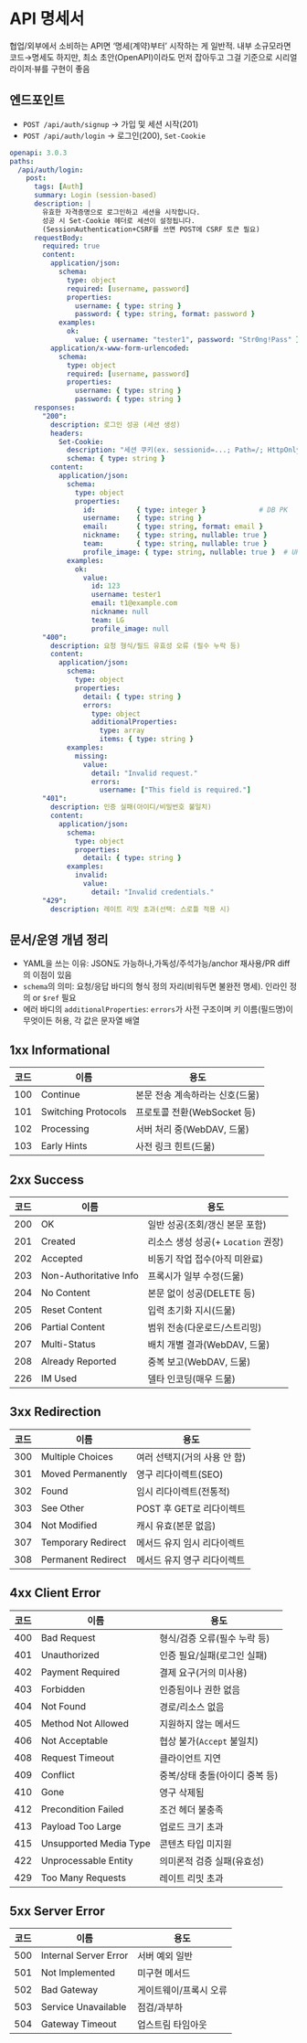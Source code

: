 # API 명세서
협업/외부에서 소비하는 API면 ‘명세(계약)부터’ 시작하는 게 일반적. 내부 소규모라면 코드→명세도 하지만, 최소 초안(OpenAPI)이라도 먼저 잡아두고 그걸 기준으로 시리얼라이저·뷰를 구현이 좋음

## 엔드포인트
- `POST /api/auth/signup` → 가입 및 세션 시작(201)
- `POST /api/auth/login` → 로그인(200), `Set-Cookie`

```yaml
openapi: 3.0.3
paths:
  /api/auth/login:
    post:
      tags: [Auth]
      summary: Login (session-based)
      description: |
        유효한 자격증명으로 로그인하고 세션을 시작합니다.
        성공 시 Set-Cookie 헤더로 세션이 설정됩니다.
        (SessionAuthentication+CSRF를 쓰면 POST에 CSRF 토큰 필요)
      requestBody:
        required: true
        content:
          application/json:
            schema:
              type: object
              required: [username, password]
              properties:
                username: { type: string }
                password: { type: string, format: password }
            examples:
              ok:
                value: { username: "tester1", password: "Str0ng!Pass" }
          application/x-www-form-urlencoded:
            schema:
              type: object
              required: [username, password]
              properties:
                username: { type: string }
                password: { type: string }
      responses:
        "200":
          description: 로그인 성공 (세션 생성)
          headers:
            Set-Cookie:
              description: "세션 쿠키(ex. sessionid=...; Path=/; HttpOnly; Secure)"
              schema: { type: string }
          content:
            application/json:
              schema:
                type: object
                properties:
                  id:          { type: integer }             # DB PK
                  username:    { type: string }
                  email:       { type: string, format: email }
                  nickname:    { type: string, nullable: true }
                  team:        { type: string, nullable: true }
                  profile_image: { type: string, nullable: true }  # URL 등
              examples:
                ok:
                  value:
                    id: 123
                    username: tester1
                    email: t1@example.com
                    nickname: null
                    team: LG
                    profile_image: null
        "400":
          description: 요청 형식/필드 유효성 오류 (필수 누락 등)
          content:
            application/json:
              schema:
                type: object
                properties:
                  detail: { type: string }
                  errors:
                    type: object
                    additionalProperties:
                      type: array
                      items: { type: string }
              examples:
                missing:
                  value:
                    detail: "Invalid request."
                    errors:
                      username: ["This field is required."]
        "401":
          description: 인증 실패(아이디/비밀번호 불일치)
          content:
            application/json:
              schema:
                type: object
                properties:
                  detail: { type: string }
              examples:
                invalid:
                  value:
                    detail: "Invalid credentials."
        "429":
          description: 레이트 리밋 초과(선택: 스로틀 적용 시)
```

## 문서/운영 개념 정리

- YAML을 쓰는 이유: JSON도 가능하나,가독성/주석가능/anchor 재사용/PR diff 의 이점이 있음
- `schema`의 의미: 요청/응답 바디의 형식 정의 자리(비워두면 불완전 명세). 인라인 정의 or `$ref` 필요
- 에러 바디의 `additionalProperties`: `errors`가 사전 구조이며 키 이름(필드명)이 무엇이든 허용, 각 값은 문자열 배열

## 1xx Informational
| 코드  | 이름                  | 용도                |
| --- | ------------------- | -------------------- |
| 100 | Continue            | 본문 전송 계속하라는 신호(드묾)   |
| 101 | Switching Protocols | 프로토콜 전환(WebSocket 등) |
| 102 | Processing          | 서버 처리 중(WebDAV, 드묾)  |
| 103 | Early Hints         | 사전 링크 힌트(드묾)         |

## 2xx Success
| 코드  | 이름                     | 용도                      |
| --- | ---------------------- | -------------------------- |
| 200 | OK                     | 일반 성공(조회/갱신 본문 포함)         |
| 201 | Created                | 리소스 생성 성공(+ `Location` 권장) |
| 202 | Accepted               | 비동기 작업 접수(아직 미완료)          |
| 203 | Non-Authoritative Info | 프록시가 일부 수정(드묾)             |
| 204 | No Content             | 본문 없이 성공(DELETE 등)         |
| 205 | Reset Content          | 입력 초기화 지시(드묾)              |
| 206 | Partial Content        | 범위 전송(다운로드/스트리밍)           |
| 207 | Multi-Status           | 배치 개별 결과(WebDAV, 드묾)       |
| 208 | Already Reported       | 중복 보고(WebDAV, 드묾)          |
| 226 | IM Used                | 델타 인코딩(매우 드묾)              |

## 3xx Redirection
| 코드  | 이름                 | 용도             |
| --- | ------------------ | ----------------- |
| 300 | Multiple Choices   | 여러 선택지(거의 사용 안 함) |
| 301 | Moved Permanently  | 영구 리다이렉트(SEO)     |
| 302 | Found              | 임시 리다이렉트(전통적)     |
| 303 | See Other          | POST 후 GET로 리다이렉트 |
| 304 | Not Modified       | 캐시 유효(본문 없음)      |
| 307 | Temporary Redirect | 메서드 유지 임시 리다이렉트   |
| 308 | Permanent Redirect | 메서드 유지 영구 리다이렉트   |

## 4xx Client Error
| 코드  | 이름                     | 용도               |
| --- | ---------------------- | ------------------- |
| 400 | Bad Request            | 형식/검증 오류(필수 누락 등)   |
| 401 | Unauthorized           | 인증 필요/실패(로그인 실패)    |
| 402 | Payment Required       | 결제 요구(거의 미사용)       |
| 403 | Forbidden              | 인증됨이나 권한 없음         |
| 404 | Not Found              | 경로/리소스 없음           |
| 405 | Method Not Allowed     | 지원하지 않는 메서드         |
| 406 | Not Acceptable         | 협상 불가(`Accept` 불일치) |
| 408 | Request Timeout        | 클라이언트 지연            |
| 409 | Conflict               | 중복/상태 충돌(아이디 중복 등)  |
| 410 | Gone                   | 영구 삭제됨              |
| 412 | Precondition Failed    | 조건 헤더 불충족           |
| 413 | Payload Too Large      | 업로드 크기 초과           |
| 415 | Unsupported Media Type | 콘텐츠 타입 미지원          |
| 422 | Unprocessable Entity   | 의미론적 검증 실패(유효성)     |
| 429 | Too Many Requests      | 레이트 리밋 초과           |

## 5xx Server Error
| 코드  | 이름                    | 용도        |
| --- | --------------------- | ------------ |
| 500 | Internal Server Error | 서버 예외 일반     |
| 501 | Not Implemented       | 미구현 메서드      |
| 502 | Bad Gateway           | 게이트웨이/프록시 오류 |
| 503 | Service Unavailable   | 점검/과부하       |
| 504 | Gateway Timeout       | 업스트림 타임아웃    |
